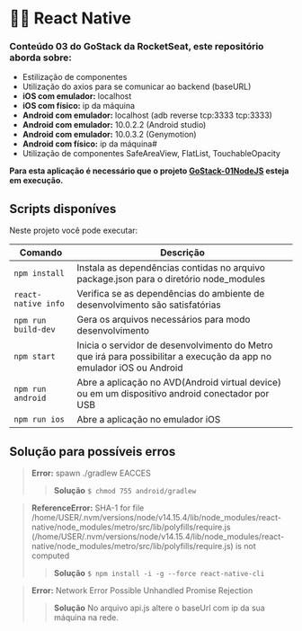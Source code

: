 # 🐱‍👓 React Native

### Conteúdo 03 do GoStack da RocketSeat, este repositório aborda sobre:

- Estilização de componentes
- Utilização do axios para se comunicar ao backend (baseURL)
- **iOS com emulador:** localhost
- **iOS com físico:** ip da máquina
- **Android com emulador:** localhost (adb reverse tcp:3333 tcp:3333)
- **Android com emulador:** 10.0.2.2 (Android studio)
- **Android com emulador:** 10.0.3.2 (Genymotion)
- **Android com físico:** ip da máquina#
- Utilização de componentes SafeAreaView, FlatList, TouchableOpacity

**Para esta aplicação é necessário que o projeto [GoStack-01NodeJS](https://github.com/iandark/GoStack-01NodeJS) esteja em execução.**

## Scripts disponíves

Neste projeto você pode executar:

| Comando | Descrição |
| ------  | ------ |
| `npm install` | Instala as dependências contidas no arquivo package.json para o diretório node_modules |
| `react-native info` | Verifica se as dependências do ambiente de desenvolvimento são satisfatórias |
| `npm run build-dev` | Gera os arquivos necessários para modo desenvolvimento |
| `npm start` | Inicia o servidor de desenvolvimento do Metro que irá para possibilitar a execução da app no emulador iOS ou Android  |
| `npm run android` | Abre a aplicação no AVD(Android virtual device) ou em um dispositivo android conectador por USB |
| `npm run ios` | Abre a aplicação no emulador iOS |


## Solução para possíveis erros
> **Error:** spawn ./gradlew EACCES
>> **Solução**
>> `$ chmod 755 android/gradlew`



> **ReferenceError:** SHA-1 for file /home/USER/.nvm/versions/node/v14.15.4/lib/node_modules/react-native/node_modules/metro/src/lib/polyfills/require.js (/home/USER/.nvm/versions/node/v14.15.4/lib/node_modules/react-native/node_modules/metro/src/lib/polyfills/require.js) is not computed
>> **Solução**
>> `$ npm install -i -g --force react-native-cli`

> **Error:** Network Error
> Possible Unhandled Promise Rejection
>> **Solução**
>> No arquivo api.js altere o baseUrl com ip da sua máquina na rede.
